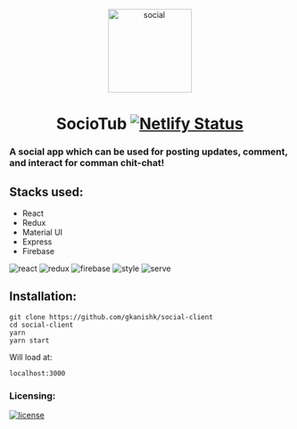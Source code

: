 <p align="center">
    <img src="https://user-images.githubusercontent.com/33570551/86562287-165af400-bf80-11ea-89cf-2c03aff793a0.png" alt="social" width="150px">
    <br>
    <h1 align="center" >SocioTub 
     <a href="https://app.netlify.com/sites/gkanishk-social/deploys" align="center"><img src="https://api.netlify.com/api/v1/badges/382a6f81-7b62-49ed-844f-eefd1382c435/deploy-status" alt="Netlify Status"></a></h1>
</p>

### A social app which can be used for posting updates, comment, and interact for comman chit-chat!

## Stacks used:
- React
- Redux
- Material UI
- Express
- Firebase 

![react](https://img.shields.io/badge/frontend-react-blue) ![redux](https://img.shields.io/badge/state-redux-orange) ![firebase](https://img.shields.io/badge/database-firebase-yellow) ![style](https://img.shields.io/badge/style-MaterialUI-green) ![serve](https://img.shields.io/badge/server-express-pink)

## Installation:

```
git clone https://github.com/gkanishk/social-client
cd social-client
yarn
yarn start

```
Will load at:

`localhost:3000`

### Licensing:
[![license](https://img.shields.io/bower/l/react?style=for-the-badge)](/LICENSE)
